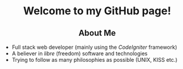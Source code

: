 <h1 align="center">
Welcome to my GitHub page!
</h1>

<h2 align="center">
About Me
</h2>
	<ul>
		<li>Full stack web developer (mainly using the <em>CodeIgniter</em> framework)
		<li>A believer in <em>libre</em> (freedom) software and technologies
		<li>Trying to follow as many philosophies as possible (UNIX, KISS etc.)
	</ul>

